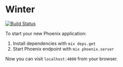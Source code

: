 # Winter
[![Build Status](https://travis-ci.org/nsarno/winter.svg?branch=master)](https://travis-ci.org/nsarno/winter)

To start your new Phoenix application:

1. Install dependencies with `mix deps.get`
2. Start Phoenix endpoint with `mix phoenix.server`

Now you can visit `localhost:4000` from your browser.
